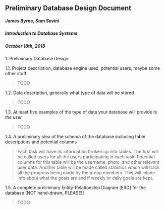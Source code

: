 ##  Preliminary Database Design Document

#####  James Byrne, Sam Savini
#####  Introduction to Database Systems
#####  October 18th, 2018

1\.  Preliminary Database Design

1.1.  Project description, database engine used, potential users, maybe some other stuff

>  TODO

1.2.  Data description, generally what type of data will be stored

>  TODO

1.3.  At least five examples of the type of data your database will provide _to the user_

>  TODO

1.4.  A preliminary idea of the schema of the database including table descriptions and potential columns

>  Each task will have its information broken up into tables. The first will be called users for all the users participating in each task. Potential columns for this table will be the username, photo, and other relevant user data. Another table will be made called statistics which will track all the progress being made by the group members. This will inlude info about what the goals are
 and if weekly or daily goals are kept. 
 
1.5.  A complete preliminary Entity-Relationship Diagram [ERD] for the database [NOT hand-drawn, PLEASE!]

>  TODO
